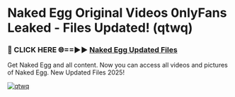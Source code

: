 # Naked Egg Original Videos 0nlyFans Leaked - Files Updated! (qtwq)

<h3>🔴 CLICK HERE 🌐==►► <a href="https://tinyurl.com/yckcrads" rel="nofollow">Naked Egg Updated Files</a></h3>

Get Naked Egg and all content. Now you can access all videos and pictures of Naked Egg. New Updated Files 2025!

[![qtwq](https://i.imgur.com/hpKpOFt.gif)](https://tinyurl.com/yckcrads)
